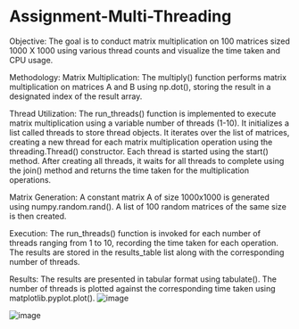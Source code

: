 # Assignment-Multi-Threading
Objective:
The goal is to conduct matrix multiplication on 100 matrices sized 1000 X 1000 using various thread counts and visualize the time taken and CPU usage.

Methodology:
Matrix Multiplication: The multiply() function performs matrix multiplication on matrices A and B using np.dot(), storing the result in a designated index of the result array.

Thread Utilization: The run_threads() function is implemented to execute matrix multiplication using a variable number of threads (1-10). It initializes a list called threads to store thread objects. It iterates over the list of matrices, creating a new thread for each matrix multiplication operation using the threading.Thread() constructor. Each thread is started using the start() method. After creating all threads, it waits for all threads to complete using the join() method and returns the time taken for the multiplication operations.

Matrix Generation: A constant matrix A of size 1000x1000 is generated using numpy.random.rand(). A list of 100 random matrices of the same size is then created.

Execution: The run_threads() function is invoked for each number of threads ranging from 1 to 10, recording the time taken for each operation. The results are stored in the results_table list along with the corresponding number of threads.

Results: The results are presented in tabular format using tabulate(). The number of threads is plotted against the corresponding time taken using matplotlib.pyplot.plot().
![image](https://github.com/svea-chawla/Assignment-Multi-Threading/assets/111569685/ad8a1abb-f0b8-4ad3-b358-11e04f5d1abe)

![image](https://github.com/svea-chawla/Assignment-Multi-Threading/assets/111569685/1db4b554-ef2d-4ccc-a300-1c38aa05271c)
